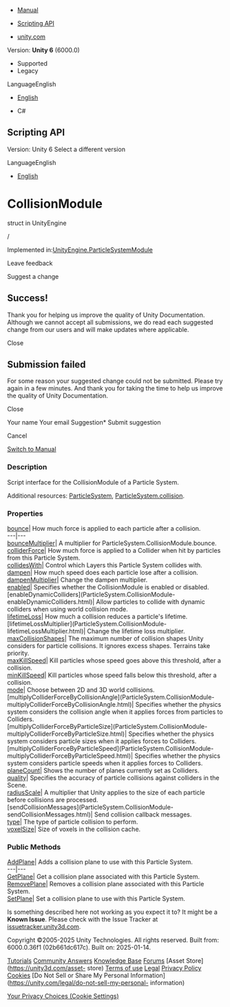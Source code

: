 [ ]()

  * [Manual](../Manual/index.html)
  * [Scripting API](../ScriptReference/index.html)

  * [unity.com](https://unity.com/)

Version: **Unity 6** (6000.0)

  * Supported
  * Legacy

LanguageEnglish

  * [English]()

  * C#

[ ](https://docs.unity3d.com)

## Scripting API

Version: Unity 6 Select a different version

LanguageEnglish

  * [English]()

# CollisionModule

struct in UnityEngine

/

Implemented
in:[UnityEngine.ParticleSystemModule](UnityEngine.ParticleSystemModule.html)

Leave feedback

Suggest a change

## Success!

Thank you for helping us improve the quality of Unity Documentation. Although
we cannot accept all submissions, we do read each suggested change from our
users and will make updates where applicable.

Close

## Submission failed

For some reason your suggested change could not be submitted. Please <a>try
again</a> in a few minutes. And thank you for taking the time to help us
improve the quality of Unity Documentation.

Close

Your name Your email Suggestion* Submit suggestion

Cancel

[Switch to Manual](../Manual/class-ParticleSystem.html "Go to ParticleSystem
Component in the Manual")

### Description

Script interface for the CollisionModule of a Particle System.

Additional resources: [ParticleSystem](ParticleSystem.html),
[ParticleSystem.collision](ParticleSystem-collision.html).

### Properties

[bounce](ParticleSystem.CollisionModule-bounce.html)| How much force is
applied to each particle after a collision.  
---|---  
[bounceMultiplier](ParticleSystem.CollisionModule-bounceMultiplier.html)| A
multiplier for ParticleSystem.CollisionModule.bounce.  
[colliderForce](ParticleSystem.CollisionModule-colliderForce.html)| How much
force is applied to a Collider when hit by particles from this Particle
System.  
[collidesWith](ParticleSystem.CollisionModule-collidesWith.html)| Control
which Layers this Particle System collides with.  
[dampen](ParticleSystem.CollisionModule-dampen.html)| How much speed does each
particle lose after a collision.  
[dampenMultiplier](ParticleSystem.CollisionModule-dampenMultiplier.html)|
Change the dampen multiplier.  
[enabled](ParticleSystem.CollisionModule-enabled.html)| Specifies whether the
CollisionModule is enabled or disabled.  
[enableDynamicColliders](ParticleSystem.CollisionModule-
enableDynamicColliders.html)| Allow particles to collide with dynamic
colliders when using world collision mode.  
[lifetimeLoss](ParticleSystem.CollisionModule-lifetimeLoss.html)| How much a
collision reduces a particle's lifetime.  
[lifetimeLossMultiplier](ParticleSystem.CollisionModule-
lifetimeLossMultiplier.html)| Change the lifetime loss multiplier.  
[maxCollisionShapes](ParticleSystem.CollisionModule-maxCollisionShapes.html)|
The maximum number of collision shapes Unity considers for particle
collisions. It ignores excess shapes. Terrains take priority.  
[maxKillSpeed](ParticleSystem.CollisionModule-maxKillSpeed.html)| Kill
particles whose speed goes above this threshold, after a collision.  
[minKillSpeed](ParticleSystem.CollisionModule-minKillSpeed.html)| Kill
particles whose speed falls below this threshold, after a collision.  
[mode](ParticleSystem.CollisionModule-mode.html)| Choose between 2D and 3D
world collisions.  
[multiplyColliderForceByCollisionAngle](ParticleSystem.CollisionModule-
multiplyColliderForceByCollisionAngle.html)| Specifies whether the physics
system considers the collision angle when it applies forces from particles to
Colliders.  
[multiplyColliderForceByParticleSize](ParticleSystem.CollisionModule-
multiplyColliderForceByParticleSize.html)| Specifies whether the physics
system considers particle sizes when it applies forces to Colliders.  
[multiplyColliderForceByParticleSpeed](ParticleSystem.CollisionModule-
multiplyColliderForceByParticleSpeed.html)| Specifies whether the physics
system considers particle speeds when it applies forces to Colliders.  
[planeCount](ParticleSystem.CollisionModule-planeCount.html)| Shows the number
of planes currently set as Colliders.  
[quality](ParticleSystem.CollisionModule-quality.html)| Specifies the accuracy
of particle collisions against colliders in the Scene.  
[radiusScale](ParticleSystem.CollisionModule-radiusScale.html)| A multiplier
that Unity applies to the size of each particle before collisions are
processed.  
[sendCollisionMessages](ParticleSystem.CollisionModule-
sendCollisionMessages.html)| Send collision callback messages.  
[type](ParticleSystem.CollisionModule-type.html)| The type of particle
collision to perform.  
[voxelSize](ParticleSystem.CollisionModule-voxelSize.html)| Size of voxels in
the collision cache.  
  
### Public Methods

[AddPlane](ParticleSystem.CollisionModule.AddPlane.html)| Adds a collision
plane to use with this Particle System.  
---|---  
[GetPlane](ParticleSystem.CollisionModule.GetPlane.html)| Get a collision
plane associated with this Particle System.  
[RemovePlane](ParticleSystem.CollisionModule.RemovePlane.html)| Removes a
collision plane associated with this Particle System.  
[SetPlane](ParticleSystem.CollisionModule.SetPlane.html)| Set a collision
plane to use with this Particle System.  
  
Is something described here not working as you expect it to? It might be a
**Known Issue**. Please check with the Issue Tracker at
[issuetracker.unity3d.com](https://issuetracker.unity3d.com).

Copyright ©2005-2025 Unity Technologies. All rights reserved. Built from:
6000.0.36f1 (02b661dc617c). Built on: 2025-01-14.

[Tutorials](https://unity3d.com/learn) [Community
Answers](https://answers.unity3d.com) [Knowledge
Base](https://support.unity3d.com/hc/en-us)
[Forums](https://forum.unity3d.com) [Asset Store](https://unity3d.com/asset-
store) [Terms of use](https://docs.unity3d.com/Manual/TermsOfUse.html)
[Legal](https://unity.com/legal) [Privacy
Policy](https://unity.com/legal/privacy-policy)
[Cookies](https://unity.com/legal/cookie-policy) [Do Not Sell or Share My
Personal Information](https://unity.com/legal/do-not-sell-my-personal-
information)

[Your Privacy Choices (Cookie Settings)](javascript:void\(0\);)

